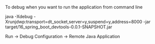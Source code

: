 To debug when you want to run the application from command line 

java -Xdebug -Xrunjdwp:transport=dt_socket,server=y,suspend=y,address=8000 -jar target/16_spring_boot_devtools-0.0.1-SNAPSHOT.jar

Run -> Debug Configuration -> Remote Java Application
